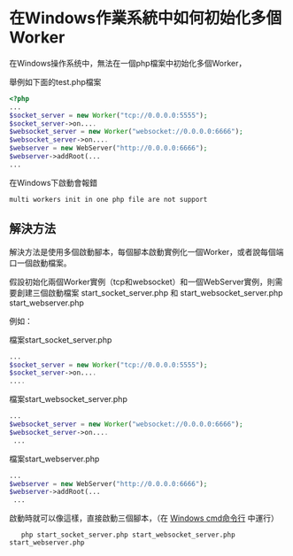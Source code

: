 # 在Windows作業系統中如何初始化多個 Worker

在Windows操作系统中，無法在一個php檔案中初始化多個Worker，

舉例如下面的test.php檔案
```php
<?php
...
$socket_server = new Worker("tcp://0.0.0.0:5555");
$socket_server->on....
$websocket_server = new Worker("websocket://0.0.0.0:6666");
$websocket_server->on....
$webserver = new WebServer("http://0.0.0.0:6666");
$webserver->addRoot(...
...
```
在Windows下啟動會報錯
```
multi workers init in one php file are not support
```
## 解決方法
解決方法是使用多個啟動腳本，每個腳本啟動實例化一個Worker，或者說每個端口一個啟動檔案。

假設初始化兩個Worker實例（tcp和websocket）和一個WebServer實例，則需要創建三個啟動檔案 start\_socket\_server.php 和 start\_websocket\_server.php start\_webserver.php

例如：

檔案start\_socket\_server.php

```php
...
$socket_server = new Worker("tcp://0.0.0.0:5555");
$socket_server->on....
....
```

檔案start\_websocket\_server.php

```php
...
$websocket_server = new Worker("websocket://0.0.0.0:6666");
$websocket_server->on....
 ...
```

檔案start\_webserver.php

```php
...
$webserver = new WebServer("http://0.0.0.0:6666");
$webserver->addRoot(...
 ...
```

啟動時就可以像這樣，直接啟動三個腳本，（在 [Windows cmd命令行](https://baike.baidu.com/view/756438.htm) 中運行）

```shell
   php start_socket_server.php start_websocket_server.php start_webserver.php
```
